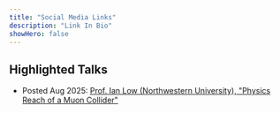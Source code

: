 ```yaml
---
title: "Social Media Links"
description: "Link In Bio"
showHero: false
---
```


## Highlighted Talks
* Posted Aug 2025: [Prof. Ian Low (Northwestern University), "Physics Reach of a Muon Collider"](https://uchicago.hosted.panopto.com/Panopto/Pages/Viewer.aspx?id=fb4b15af-2d1e-48bd-bfdd-b3320004058c)

